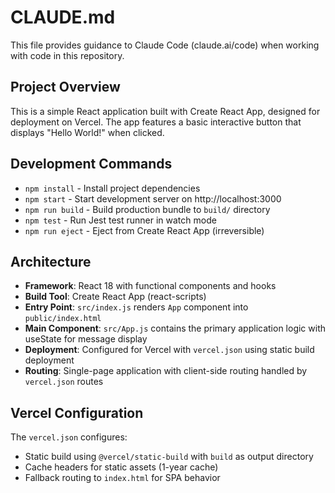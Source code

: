 # CLAUDE.md

This file provides guidance to Claude Code (claude.ai/code) when working with code in this repository.

## Project Overview

This is a simple React application built with Create React App, designed for deployment on Vercel. The app features a basic interactive button that displays "Hello World!" when clicked.

## Development Commands

- `npm install` - Install project dependencies
- `npm start` - Start development server on http://localhost:3000
- `npm run build` - Build production bundle to `build/` directory
- `npm test` - Run Jest test runner in watch mode
- `npm run eject` - Eject from Create React App (irreversible)

## Architecture

- **Framework**: React 18 with functional components and hooks
- **Build Tool**: Create React App (react-scripts)
- **Entry Point**: `src/index.js` renders `App` component into `public/index.html`
- **Main Component**: `src/App.js` contains the primary application logic with useState for message display
- **Deployment**: Configured for Vercel with `vercel.json` using static build deployment
- **Routing**: Single-page application with client-side routing handled by `vercel.json` routes

## Vercel Configuration

The `vercel.json` configures:
- Static build using `@vercel/static-build` with `build` as output directory
- Cache headers for static assets (1-year cache)
- Fallback routing to `index.html` for SPA behavior